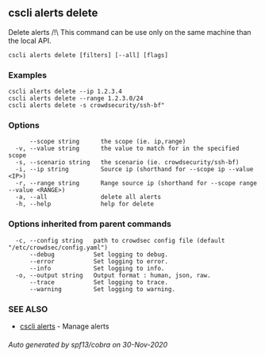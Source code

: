 ## cscli alerts delete

Delete alerts
/!\ This command can be use only on the same machine than the local API.

```
cscli alerts delete [filters] [--all] [flags]
```

### Examples

```
cscli alerts delete --ip 1.2.3.4
cscli alerts delete --range 1.2.3.0/24
cscli alerts delete -s crowdsecurity/ssh-bf"
```

### Options

```
      --scope string      the scope (ie. ip,range)
  -v, --value string      the value to match for in the specified scope
  -s, --scenario string   the scenario (ie. crowdsecurity/ssh-bf)
  -i, --ip string         Source ip (shorthand for --scope ip --value <IP>)
  -r, --range string      Range source ip (shorthand for --scope range --value <RANGE>)
  -a, --all               delete all alerts
  -h, --help              help for delete
```

### Options inherited from parent commands

```
  -c, --config string   path to crowdsec config file (default "/etc/crowdsec/config.yaml")
      --debug           Set logging to debug.
      --error           Set logging to error.
      --info            Set logging to info.
  -o, --output string   Output format : human, json, raw.
      --trace           Set logging to trace.
      --warning         Set logging to warning.
```

### SEE ALSO

* [cscli alerts](cscli_alerts.md)	 - Manage alerts

###### Auto generated by spf13/cobra on 30-Nov-2020
